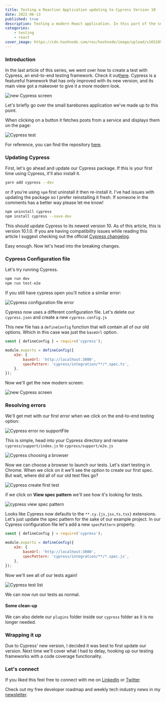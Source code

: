 ```yaml
---
title: Testing a Reaction Application updating to Cypress Version 10
date: 2022-06-13
published: true
description: Testing a modern React application. In this part of the series, we go over how to update Cypress to version 10.
categories:
    - testing
    - react
cover_image: https://cdn.hashnode.com/res/hashnode/image/upload/v1651098470347/9coA_akWr.png
---
```


### Introduction

In the last article of this series, we went over how to create a test with Cypress, an end-to-end testing framework. Check it out[here](https://relatablecode.com/testing-a-react-application-creating-a-cypress-test). Cypress is a featureful framework that has only improved with its new version, and its main view got a makeover to give it a more modern look.

![new Cypress screen](https://cdn.hashnode.com/res/hashnode/image/upload/v1655046298412/aTNqXSjwn.png)

Let's briefly go over the small barebones application we've made up to this point.

When clicking on a button it fetches posts from a service and displays them on the page:

![Cypress test](https://cdn.hashnode.com/res/hashnode/image/upload/v1655045723084/lfvg1sPnn.png)

For reference, you can find the repository [here](https://github.com/diballesteros/react-testing).

### Updating Cypress

First, let's go ahead and update our Cypress package. If this is your first time using Cypress, it'll also install it.

```bash
yarn add cypress --dev
```

or if you're using `npm` first uninstall it then re-install it. I've had issues with updating the package so I prefer reinstalling it fresh. If someone in the comments has a better way please let me know!

```bash
npm uninstall cypress
npm install cypress --save-dev
```

This should update Cypress to its newest version 10. As of this article, this is version 10.1.0. If you are having compatibility issues while reading this article I suggest checking out the official [Cypress changelog](https://docs.cypress.io/guides/references/changelog).

Easy enough. Now let's head into the breaking changes.

### Cypress Configuration file

Let's try running Cypress.

```js
npm run dev
npm run test-e2e
```

If you still have cypress open you'll notice a similar error:

![Cypress configuration file error](https://cdn.hashnode.com/res/hashnode/image/upload/v1655048359437/Cvc6b6IfB.png)

Cypress now uses a different configuration file. Let's delete our `cypress.json` and create a new `cypress.config.js`

This new file has a `defineConfig` function that will contain all of our old options. Which in this case was just the `baseUrl` option.

```js
const { defineConfig } = require('cypress');

module.exports = defineConfig({
	e2e: {
		baseUrl: 'http://localhost:3000',
		specPattern: 'cypress/integration/**/*.spec.ts',
	},
});
```

Now we'll get the new modern screen:

![new Cypress screen](https://cdn.hashnode.com/res/hashnode/image/upload/v1655048663385/5sfY1Lw7C.png)

### Resolving errors

We'll get met with our first error when we click on the end-to-end testing option:

![Cypress error no supportFile](https://cdn.hashnode.com/res/hashnode/image/upload/v1655050382223/vzIfeTzTD.png)

This is simple, head into your Cypress directory and rename `cypress/support/index.js` to `cypress/support/e2e.js`

![Cypress choosing a browser](https://cdn.hashnode.com/res/hashnode/image/upload/v1655050926555/IRYsEXeqS.png)

Now we can choose a browser to launch our tests. Let's start testing in Chrome. When we click on it we'll see the option to create our first spec. But wait, where did all of our old test files go?

![Cypress create first test](https://cdn.hashnode.com/res/hashnode/image/upload/v1655051002290/SJ6NgSJQ4.png)

if we click on **View spec pattern** we'll see how it's looking for tests.

![cypress view spec pattern](https://cdn.hashnode.com/res/hashnode/image/upload/v1655051037658/Fi5Jgj7T2.png)

Looks like Cypress now defaults to the `**.cy.{js,jsx,ts,tsx}` extensions. Let's just update the spec pattern for the sake of our example project. In our Cypress configuration file let's add a new `specPattern` property.

```js
const { defineConfig } = require('cypress');

module.exports = defineConfig({
	e2e: {
		baseUrl: 'http://localhost:3000',
		specPattern: 'cypress/integration/**/*.spec.js',
	},
});
```

Now we'll see all of our tests again!

![Cypress test list](https://cdn.hashnode.com/res/hashnode/image/upload/v1655051246737/ZaZLM5E9J.png)

We can now run our tests as normal.

#### Some clean-up

We can also delete our `plugins` folder inside our `cypress` folder as it is no longer needed.

### Wrapping it up

Due to Cypress' new version, I decided it was best to first update our version. Next time we'll cover what I had to delay, hooking up our testing frameworks with a code coverage functionality.

### Let's connect

If you liked this feel free to connect with me on [LinkedIn](https://www.linkedin.com/in/relatablecode) or [Twitter](https://twitter.com/relatablecoder)

Check out my free developer roadmap and weekly tech industry news in my [newsletter](https://relatablecode.substack.com/).

